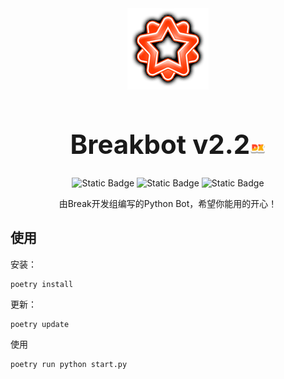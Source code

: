 <div align="center">
    <img src="/static/img/dxdoublebreakstar.png" alt="logo" />
    <h1 style="font-size:3em;">Breakbot v2.2<img src="static/img/dx.png" width="5%" /></h1>
    <img src="https://img.shields.io/badge/python-3.12%2B-blue?logo=python&logoColor=edb641" alt="Static Badge">
    <img src="https://img.shields.io/badge/Nonebot-2-green" alt="Static Badge">
    <img src="https://img.shields.io/badge/Dev-Alpha_2.2.0001-orange" alt="Static Badge">
    <p>由Break开发组编写的Python Bot，希望你能用的开心！</p>
</div>

## 使用

安装：

```shell
poetry install
```

更新：

```shell
poetry update
```
使用

```shell
poetry run python start.py
```